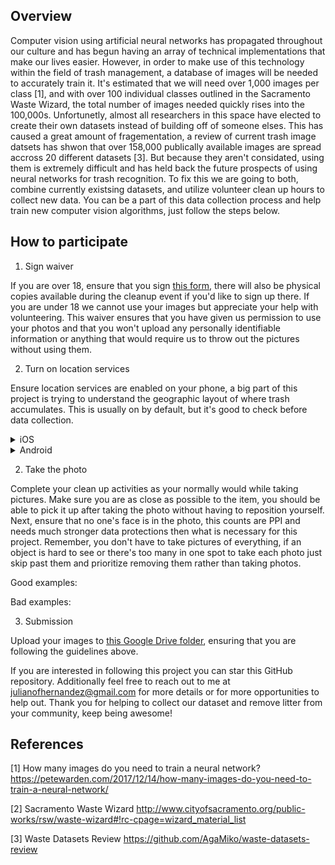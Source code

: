 ## Overview

Computer vision using artificial neural networks has propagated throughout our culture and has begun having an array of technical implementations that make our lives easier. However, in order to make use of this technology within the field of trash management, a database of images will be needed to accurately train it. It's estimated that we will need over 1,000 images per class [1], and with over 100 individual classes outlined in the Sacramento Waste Wizard, the total number of images needed quickly rises into the 100,000s. Unfortunetly, almost all researchers in this space have elected to create their own datasets instead of building off of someone elses. This has caused a great amount of fragementation, a review of current trash image datsets has shwon that over 158,000 publically available images are spread accross 20 different datasets [3]. But because they aren't considated, using them is extremely difficult and has held back the future prospects of using neural networks for trash recognition. To fix this we are going to both, combine currently existsing datasets, and utilize volunteer clean up hours to collect new data. You can be a part of this data collection process and help train new computer vision algorithms, just follow the steps below.

## How to participate

1. Sign waiver

If you are over 18, ensure that you sign [this form](https://docs.google.com/forms/d/e/1FAIpQLSdCMGCegU_LGRD8PWMNdHLlymxKUoUU8md7ebfKLOxcx2ySaw/viewform?usp=sf_link), there will also be physical copies available during the cleanup event if you'd like to sign up there. If you are under 18 we cannot use your images but appreciate your help with volunteering. This waiver ensures that you have given us permission to use your photos and that you won't upload any personally identifiable information or anything that would require us to throw out the pictures without using them.

2. Turn on location services

Ensure location services are enabled on your phone, a big part of this project is trying to understand the geographic layout of where trash accumulates. This is usually on by default, but it's good to check before data collection.

<details><summary>iOS</summary>
  
  ![image](https://user-images.githubusercontent.com/39971693/201779532-020a6154-f9e7-4caa-b25f-64c4d0ff536d.png)
</details>

<details><summary>Android</summary>
  
  [More Android devices](https://support.google.com/photos/answer/9921876?hl=en)
  
![image](https://user-images.githubusercontent.com/39971693/201780171-f964895f-cb20-47e7-a5f7-9c33093a5b01.png)

</details>

2. Take the photo

Complete your clean up activities as your normally would while taking pictures. Make sure you are as close as possible to the item, you should be able to pick it up after taking the photo without having to reposition yourself. Next, ensure that no one's face is in the photo, this counts are PPI and needs much stronger data protections then what is necessary for this project. Remember, you don't have to take pictures of everything, if an object is hard to see or there's too many in one spot to take each photo just skip past them and prioritize removing them rather than taking photos.

Good examples:

Bad examples:

3. Submission

Upload your images to [this Google Drive folder](https://drive.google.com/drive/folders/1EbfJxHWg2oZslDjLVXYaTJ5rq1mIWdNM?usp=sharing), ensuring that you are following the guidelines above. 


If you are interested in following this project you can star this GitHub repository. Additionally feel free to reach out to me at julianofhernandez@gmail.com for more details or for more opportunities to help out. Thank you for helping to collect our dataset and remove litter from your community, keep being awesome!


## References

[1] How many images do you need to train a neural network? https://petewarden.com/2017/12/14/how-many-images-do-you-need-to-train-a-neural-network/

[2] Sacramento Waste Wizard http://www.cityofsacramento.org/public-works/rsw/waste-wizard#!rc-cpage=wizard_material_list

[3] Waste Datasets Review https://github.com/AgaMiko/waste-datasets-review
